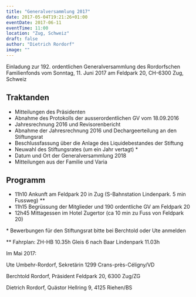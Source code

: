 ```yaml
---
title: "Generalversammlung 2017"
date: 2017-05-04T19:21:26+01:00
eventDate: 2017-06-11
eventTime: 11:00
location: "Zug, Schweiz"
draft: false
author: "Dietrich Rordorf"
image: ""
---
```

Einladung zur 192. ordentlichen Generalversammlung des Rordorfschen Familienfonds vom Sonntag, 11. Juni 2017 am Feldpark 20, CH-6300 Zug, Schweiz

<!--more-->

## Traktanden

- Mitteilungen des Präsidenten
- Abnahme des Protokolls der ausserordentlichen GV vom 18.09.2016
- Jahresrechnung 2016 und Revisorenbericht
- Abnahme der Jahresrechnung 2016 und Dechargeerteilung an den Stiftungsrat
- Beschlussfassung über die Anlage des Liquidebestandes der Stiftung
- Neuwahl des Stiftungsrates (um ein Jahr vertagt) *
- Datum und Ort der Generalversammlung 2018
- Mitteilungen aus der Familie und Varia

## Programm

- 11h10 Ankunft am Feldpark 20 in Zug (S-Bahnstation Lindenpark. 5 min Fussweg) **
- 11h15 Begrüssung der Mitglieder und 190 ordentliche GV am Feldpark 20
- 12h45 Mittagessen im Hotel Zugertor (ca 10 min zu Fuss von Feldpark 20)

\* Bewerbungen für den Stiftungsrat bitte bei Berchtold oder Ute anmelden

\** Fahrplan: ZH-HB 10.35h Gleis 6 nach Baar Lindenpark 11.03h

Im Mai 2017:

Ute Umbehr-Rordorf, Sekretärin
1299 Crans-près-Céligny/VD

Berchtold Rordorf, Präsident
Feldpark 20, 6300 Zug/ZG

Dietrich Rordorf, Quästor
Hellring 9, 4125 Riehen/BS
